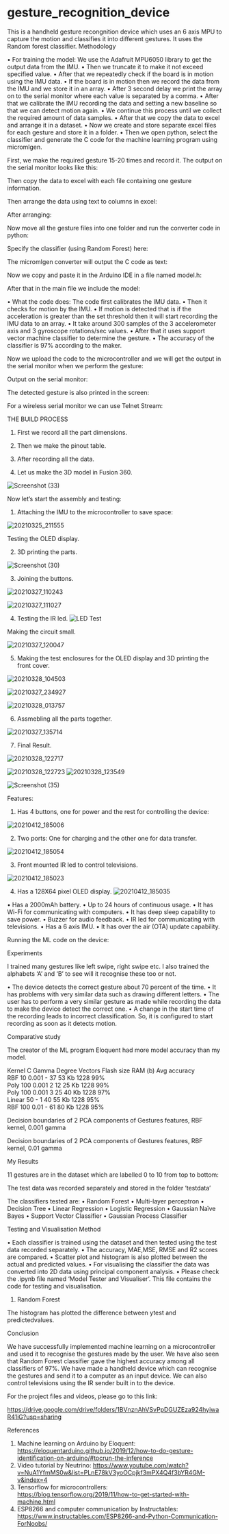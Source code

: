 # gesture_recognition_device
This is a handheld gesture recongnition device which uses an 6 axis MPU to capture the motion and classifies it into different gestures. It uses the Random forest classifier.
Methodology

•	For training the model:
We use the Adafruit MPU6050 library to get the output data from the IMU.
•	Then we truncate it to make it not exceed specified value.
•	After that we repeatedly check if the board is in motion using the IMU data.
•	If the board is in motion then we record the data from the IMU and we store it in an array.
•	After 3 second delay we print the array on to the serial monitor where each value is separated by a comma.
•	After that we calibrate the IMU recording the data and setting a new baseline so that we can detect motion again.
•	We continue this process until we collect the required amount of data samples.
•	After that we copy the data to excel and arrange it in a dataset.
•	Now we create and store separate excel files for each gesture and store it in a folder.
•	Then we open python, select the classifier and generate the C code for the machine learning program using micromlgen.


First, we make the required gesture 15-20 times and record it.
The output on the serial monitor looks like this:

 

Then copy the data to excel with each file containing one gesture information.
 
Then arrange the data using text to columns in excel:
 
After arranging:
 
Now move all the gesture files into one folder and run the converter code in python:
 
Specify the classifier (using Random Forest) here:
 
The micromlgen converter will output the C code as text:
 

Now we copy and paste it in the Arduino IDE in a file named model.h:
 

After that in the main file we include the model:
 


•	What the code does:
The code first calibrates the IMU data.
•	Then it checks for motion by the IMU.
•	If motion is detected that is if the acceleration is greater than the set threshold then it will start recording the IMU data to an array.
•	It take around 300 samples of the 3 accelerometer axis and 3 gyroscope rotations/sec values.
•	After that it uses support vector machine classifier to determine the gesture.
•	The accuracy of the classifier is 97% according to the maker.

Now we upload the code to the microcontroller and we will get the output in the serial monitor when we perform the gesture: 	 

Output on the serial monitor:
 
The detected gesture is also printed in the screen:
 

For a wireless serial monitor we can use Telnet Stream:
 
 

THE BUILD PROCESS
1.	First we record all the part dimensions.
 
2.	Then we make the pinout table.
 
3.	After recording all the data.
 
4.	Let us make the 3D model in Fusion 360.

 ![Screenshot (33)](https://user-images.githubusercontent.com/97425422/177105103-11d6c8e4-4712-4f40-bca4-d05aa5d3262e.png)


 


Now let’s start the assembly and testing:

1.	Attaching the IMU to the microcontroller to save space:

![20210325_211555](https://user-images.githubusercontent.com/97425422/177103886-692eca23-a50a-43c7-a3aa-13fbca75da96.jpg)

 
Testing the OLED display.


 
2.	3D printing the parts.
 
  ![Screenshot (30)](https://user-images.githubusercontent.com/97425422/177103727-ee78d4ec-d6fe-4caf-8cca-94b74daef98b.png)
 

3.	Joining the buttons.
 
 
 ![20210327_110243](https://user-images.githubusercontent.com/97425422/177103918-1a66db74-7150-4383-80d6-928968482b04.jpg)

 ![20210327_111027](https://user-images.githubusercontent.com/97425422/177103935-2e764f32-ce13-4d5b-a575-92f8566dc49a.jpg)


4.	Testing the IR led.
 ![LED Test](https://user-images.githubusercontent.com/97425422/177104133-2b585124-7ddd-4392-ad64-ad144be1f5cd.PNG)

 

Making the circuit small.
 
![20210327_120047](https://user-images.githubusercontent.com/97425422/177104166-a9971fdf-cf72-46d9-acd7-762fd2af065d.jpg)


 

5.	Making the test enclosures for the OLED display and 3D printing the front cover.

![20210328_104503](https://user-images.githubusercontent.com/97425422/177104516-ed3872cb-a2b8-4e55-8b66-8c352158e185.jpg)

![20210327_234927](https://user-images.githubusercontent.com/97425422/177104216-ed97f249-b33a-4b63-858d-8a0f10caab1b.jpg)
 
![20210328_013757](https://user-images.githubusercontent.com/97425422/177104234-67867e3d-79ae-4972-b746-becb746260ca.jpg)


6. Assmebling all the parts together.

 ![20210327_135714](https://user-images.githubusercontent.com/97425422/177104175-b535ca78-ed9c-45cc-86c9-d90feabf9846.jpg)

 

7.	Final Result.

![20210328_122717](https://user-images.githubusercontent.com/97425422/177104605-e9b8dc5b-66a3-4baf-9b8e-936c1c613eb3.jpg)

 ![20210328_122723](https://user-images.githubusercontent.com/97425422/177104612-d0778f0a-be19-4bed-8315-2272fb0c2887.jpg)
![20210328_123549](https://user-images.githubusercontent.com/97425422/177104622-43499782-c5ed-4588-9a3b-d5d441d5935e.jpg)

![Screenshot (35)](https://user-images.githubusercontent.com/97425422/177104669-05b68f40-a340-4ccd-a291-41a6dbe2e21c.png)

Features:
1.	Has 4 buttons, one for power and the rest for controlling the device:
 
 ![20210412_185006](https://user-images.githubusercontent.com/97425422/177105156-1a9b4b68-04c5-4271-bd91-bcb8ad5ee5e2.jpg)

2.	Two ports: One for charging and the other one for data transfer.

 ![20210412_185054](https://user-images.githubusercontent.com/97425422/177105179-e47b6840-b56a-4de2-82c2-b8bd6364c3e5.jpg)

3.	Front mounted IR led to control televisions.

 ![20210412_185023](https://user-images.githubusercontent.com/97425422/177105163-632fc592-b5c7-4a12-828a-3bae04da5c88.jpg)


4.	Has a 128X64 pixel OLED display.
 ![20210412_185035](https://user-images.githubusercontent.com/97425422/177105190-b7ac9aef-238d-4c5d-a611-a0a5df659fe3.jpg)


•	Has a 2000mAh battery.
•	Up to 24 hours of continuous usage.
•	It has Wi-Fi for communicating with computers.
•	It has deep sleep capability to save power.
•	Buzzer for audio feedback.
•	IR led for communicating with televisions.
•	Has a 6 axis IMU.
•	It has over the air (OTA) update capability.


Running the ML code on the device:
 

Experiments


I trained many gestures like left swipe, right swipe etc. I also trained the alphabets ‘A’ and ‘B’ to see will it recognise these too or not.


•	The device detects the correct gesture about 70 percent of the time.
•	It has problems with very similar data such as drawing different letters.
•	The user has to perform a very similar gesture as made while recording the data to make the device detect the correct one.
•	A change in the start time of the recording leads to incorrect classification. So, it is configured to start recording as soon as it detects motion.



Comparative study

The creator of the ML program Eloquent had more model accuracy than my model.

Kernel	C	Gamma	Degree	Vectors	Flash size	RAM (b)	Avg accuracy <br>
RBF	10	0.001	-	37	53 Kb	1228	99%<br>
Poly	100	0.001	2	12	25 Kb	1228	99%<br>
Poly	100	0.001	3	25	40 Kb	1228	97%<br>
Linear	50	-	1	40	55 Kb	1228	95%<br>
RBF	100	0.01	-	61	80 Kb	1228	95%<br>


 
Decision boundaries of 2 PCA components of Gestures features, RBF kernel, 0.001 gamma
 

Decision boundaries of 2 PCA components of Gestures features, RBF kernel, 0.01 gamma




My Results


11 gestures are in the dataset which are labelled 0 to 10 from top to bottom:

 

The test data was recorded separately and stored in the folder ‘testdata’
 
The classifiers tested are:
•	Random Forest
•	Multi-layer perceptron
•	Decision Tree
•	Linear Regression
•	Logistic Regression
•	Gaussian Naïve Bayes
•	Support Vector Classifier
•	Gaussian Process Classifier

Testing and Visualisation Method

•	Each classifier is trained using the dataset and then tested using the test data recorded separately.
•	The accuracy, MAE,MSE, RMSE and R2 scores are compared.
•	Scatter plot and histogram is also plotted between the actual and predicted values.
•	For visualising the classifier the data was converted into 2D data using principal component analysis.
•	Please check the .ipynb file named ‘Model Tester and Visualiser’. This file contains the code for testing and visualisation.

1.	Random Forest 

 
 
The histogram has plotted the difference between ytest and predictedvalues.

Conclusion

We have successfully implemented machine learning on a microcontroller and used it to recognise the gestures made by the user. We have also seen that Random Forest classifier gave the highest accuracy among all classifiers of 97%.
We have made a handheld device which can recognise the gestures and send it to a computer as an input device. We can also control televisions using the IR sender built in to the device.


For the project files and videos, please go to this link:

https://drive.google.com/drive/folders/1BVnznAhVSvPpDGUZEza924hyiwaR41iG?usp=sharing




References

1.	Machine learning on Arduino by Eloquent:
https://eloquentarduino.github.io/2019/12/how-to-do-gesture-identification-on-arduino/#tocrun-the-inference
2.	Video tutorial by Neutrino:
https://www.youtube.com/watch?v=NuA1YfmMS0w&list=PLnE78kV3yoOCpjkf3mPX4Q4f3bYR4GM-v&index=4
3.	Tensorflow for microcontrollers:
https://blog.tensorflow.org/2019/11/how-to-get-started-with-machine.html
4.	ESP8266 and computer communication by Instructables:
https://www.instructables.com/ESP8266-and-Python-Communication-ForNoobs/

